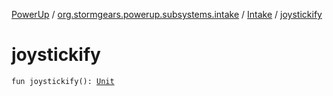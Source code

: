 [PowerUp](../../index.md) / [org.stormgears.powerup.subsystems.intake](../index.md) / [Intake](index.md) / [joystickify](./joystickify.md)

# joystickify

`fun joystickify(): `[`Unit`](https://kotlinlang.org/api/latest/jvm/stdlib/kotlin/-unit/index.html)